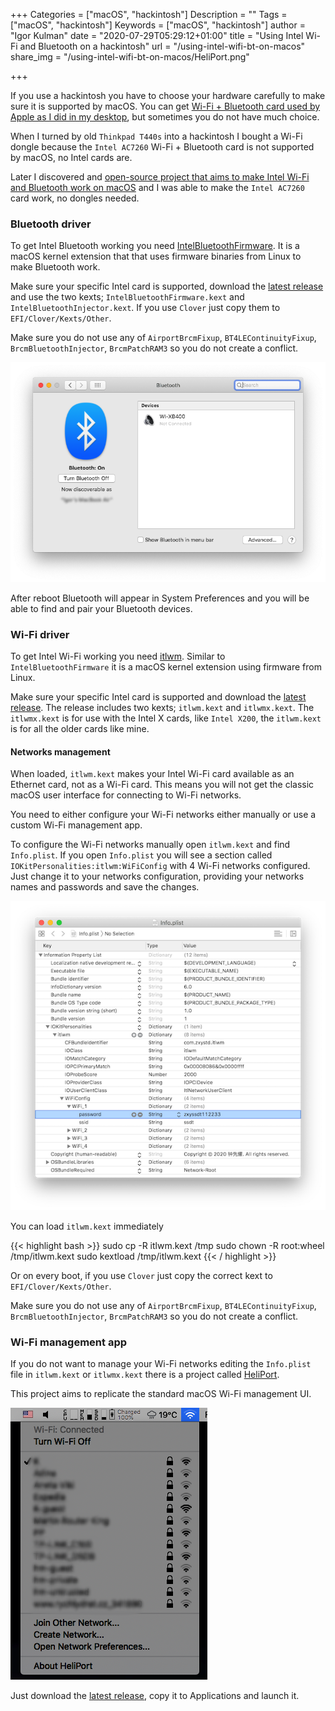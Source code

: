 +++
Categories = ["macOS", "hackintosh"]
Description = ""
Tags = ["macOS", "hackintosh"]
Keywords = ["macOS", "hackintosh"]
author = "Igor Kulman"
date = "2020-07-29T05:29:12+01:00"
title = "Using Intel Wi-Fi and Bluetooth on a hackintosh"
url = "/using-intel-wifi-bt-on-macos"
share_img = "/using-intel-wifi-bt-on-macos/HeliPort.png"

+++

If you use a hackintosh you have to choose your hardware carefully to make sure it is supported by macOS. You can get [Wi-Fi + Bluetooth card used by Apple as I did in my desktop](/adding-wifi-and-bluetooth-for-apple-features-to-hackintosh/), but sometimes you do not have much choice. 

When I turned by old `Thinkpad T440s` into a hackintosh I bought a Wi-Fi dongle because the `Intel AC7260` Wi-Fi + Bluetooth card is not supported by macOS, no Intel cards are. 

Later I discovered and [open-source project that aims to make Intel Wi-Fi and Bluetooth work on macOS](https://github.com/OpenIntelWireless) and I was able to make the `Intel AC7260` card work, no dongles needed.

### Bluetooth driver

To get Intel Bluetooth working you need [IntelBluetoothFirmware](https://github.com/OpenIntelWireless/IntelBluetoothFirmware). It is a macOS kernel extension that that uses firmware binaries from Linux to make Bluetooth work.

Make sure your specific Intel card is supported, download the [latest release](https://github.com/OpenIntelWireless/IntelBluetoothFirmware/releases) and use the two kexts; `IntelBluetoothFirmware.kext` and `IntelBluetoothInjector.kext`. If you use `Clover` just copy them to `EFI/Clover/Kexts/Other`.

Make sure you do not use any of `AirportBrcmFixup`, `BT4LEContinuityFixup`, `BrcmBluetoothInjector`, `BrcmPatchRAM3` so you do not create a conflict.

![Bluetooth appearing in System Preferences](BT.png)

After reboot Bluetooth will appear in System Preferences and you will be able to find and pair your Bluetooth devices.

### Wi-Fi driver

To get Intel Wi-Fi working you need [itlwm](https://github.com/OpenIntelWireless/itlwm). Similar to `IntelBluetoothFirmware` it is a macOS kernel extension using firmware from Linux. 

Make sure your specific Intel card is supported and download the [latest release](https://github.com/OpenIntelWireless/itlwm/releases). The release includes two kexts; `itlwm.kext` and `itlwmx.kext`. The `itlwmx.kext` is for use with the Intel X cards, like `Intel X200`, the `itlwm.kext` is for all the older cards like mine.

#### Networks management

When loaded, `itlwm.kext` makes your Intel Wi-Fi card available as an Ethernet card, not as a Wi-Fi card. This means you will not get the classic macOS user interface for connecting to Wi-Fi networks. 

You need to either configure your Wi-Fi networks either manually or use a custom Wi-Fi management app.

To configure the Wi-Fi networks manually open `itlwm.kext` and find `Info.plist`. If you open `Info.plist` you will see a section called `IOKitPersonalities:itlwm:WiFiConfig` with 4 Wi-Fi networks configured. Just change it to your networks configuration, providing your networks names and passwords and save the changes.

<!--more-->

![Manual network configuration](itlwm_manual.png)

You can load `itlwm.kext` immediately

{{< highlight bash >}}
sudo cp -R itlwm.kext /tmp
sudo chown -R root:wheel /tmp/itlwm.kext
sudo kextload /tmp/itlwm.kext
{{< / highlight >}}

Or on every boot, if you use `Clover` just copy the correct kext to `EFI/Clover/Kexts/Other`.

Make sure you do not use any of `AirportBrcmFixup`, `BT4LEContinuityFixup`, `BrcmBluetoothInjector`, `BrcmPatchRAM3` so you do not create a conflict.

### Wi-Fi management app

If you do not want to manage your Wi-Fi networks editing the `Info.plist` file in `itlwm.kext` or `itlwmx.kext` there is a project called [HeliPort](https://github.com/OpenIntelWireless/HeliPort).

This project aims to replicate the standard macOS Wi-Fi management UI. 

![HeliPort features](HeliPort.png)

Just download the [latest release](https://github.com/OpenIntelWireless/HeliPort/releases), copy it to Applications and launch it.
